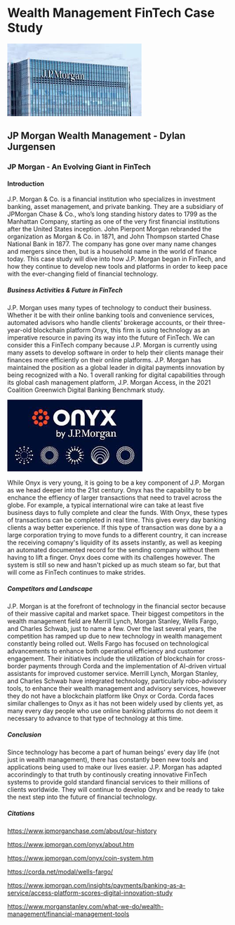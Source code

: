 # Wealth Management FinTech Case Study
![JP Morgan](JPMorgan.jpg)
## JP Morgan Wealth Management - Dylan Jurgensen
### JP Morgan - An Evolving Giant in FinTech
#### Introduction
<p>J.P. Morgan & Co. is a financial institution who specializes in investment banking, asset management, and private banking. They are a subsidiary of JPMorgan Chase & Co., who’s long standing history dates to 1799 as the Manhattan Company, starting as one of the very first financial institutions after the United States inception. John Pierpont Morgan rebranded the organization as Morgan & Co. in 1871, and John Thompson started Chase National Bank in 1877. The company has gone over many name changes and mergers since then, but is a household name in the world of finance today. This case study will dive into how J.P. Morgan began in FinTech, and how they continue to develop new tools and platforms in order to keep pace with the ever-changing field of financial technology.

##### Business Activities & Future in FinTech

<p>J.P. Morgan uses many types of technology to conduct their business. Whether it be with their online banking tools and convenience services, automated advisors who handle clients’ brokerage accounts, or their three-year-old blockchain platform Onyx, this firm is using technology as an imperative resource in paving its way into the future of FinTech. We can consider this a FinTech company because J.P. Morgan is currently using many assets to develop software in order to help their clients manage their finances more efficiently on their online platforms. J.P. Morgan has maintained the position as a global leader in digital payments innovation by being recognized with a No. 1 overall ranking for digital capabilities through its global cash management platform, J.P. Morgan Access, in the 2021 Coalition Greenwich Digital Banking Benchmark study.</p>


![Onyx](Onyx.jpg)

<p> While Onyx is very young, it is going to be a key component of J.P. Morgan as we head deeper into the 21st century. Onyx has the capability to be enchance the effiency of larger transactions that need to travel across the globe. For example, a typical international wire can take at least five business days to fully complete and clear the funds. With Onyx, these types of transactions can be completed in real time. This gives every day banking clients a way better experience. If this type of transaction was done by a a large corporation trying to move funds to a different country, it can increase the receiving comapny's liquidity of its assets instantly, as well as keeping an automated documented record for the sending company without them having to lift a finger. Onyx does come with its challenges however. The system is still so new and hasn't picked up as much steam so far, but that will come as FinTech continues to make strides. 
  
##### Competitors and Landscape

<p>J.P. Morgan is at the forefront of technology in the financial sector because of their massive capital and market space. Their biggest competitors in the wealth management field are Merrill Lynch, Morgan Stanley, Wells Fargo, and Charles Schwab, just to name a few. Over the last several years, the competition has ramped up due to new technology in wealth management constantly being rolled out. Wells Fargo has focused on technological advancements to enhance both operational efficiency and customer engagement. Their initiatives include the utilization of blockchain for cross-border payments through Corda and the implementation of AI-driven virtual assistants for improved customer service. Merrill Lynch, Morgan Stanley, and Charles Schwab have integrated technology, particularly robo-advisory tools, to enhance their wealth management and advisory services, however they do not have a blockchain platform like Onyx or Corda. Corda faces similar challenges to Onyx as it has not been widely used by clients yet, as many every day people who use online banking platforms do not deem it necessary to advance to that type of technology at this time.

##### Conclusion

<p> Since technology has become a part of human beings' every day life (not just in wealth management), there has constantly been new tools and applications being used to make our lives easier. J.P. Morgan has adapted accorindingly to that truth by continously creating innovative FinTech systems to provide gold standard financial services to their millions of clients worldwide. They will continue to develop Onyx and be ready to take the next step into the future of financial technology.

##### Citations

https://www.jpmorganchase.com/about/our-history

https://www.jpmorgan.com/onyx/about.htm

https://www.jpmorgan.com/onyx/coin-system.htm

https://corda.net/modal/wells-fargo/

https://www.jpmorgan.com/insights/payments/banking-as-a-service/access-platform-scores-digital-innovation-study

https://www.morganstanley.com/what-we-do/wealth-management/financial-management-tools
